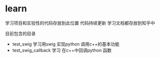 # learn
学习项目和实验性的代码存放到此位置
代码持续更新
学习文档都存放到知乎中

目前包含的目录
- test_swig 学习用swig 实现python 调用c++的基本功能
- test_swig_callback 学习 在c++中回调python 函数
